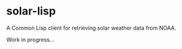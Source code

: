 # solar-lisp
A Common Lisp client for retrieving solar weather data from NOAA.

Work in progress...
